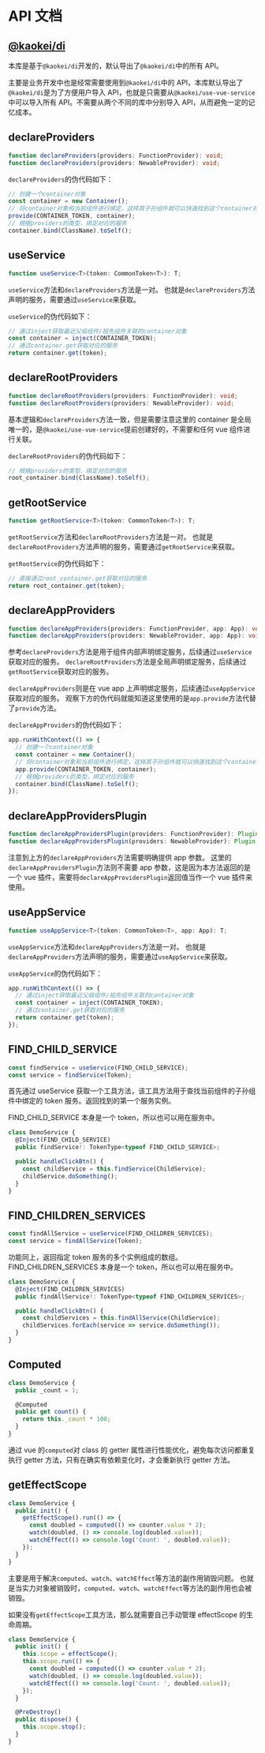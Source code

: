 # API 文档

## [@kaokei/di](https://github.com/kaokei/di/blob/main/docs/api/README.md)

本库是基于`@kaokei/di`开发的，默认导出了`@kaokei/di`中的所有 API。

主要是业务开发中也是经常需要使用到`@kaokei/di`中的 API，本库默认导出了`@kaokei/di`是为了方便用户导入 API，也就是只需要从`@kaokei/use-vue-service`中可以导入所有 API。不需要从两个不同的库中分别导入 API，从而避免一定的记忆成本。

## declareProviders

```ts
function declareProviders(providers: FunctionProvider): void;
function declareProviders(providers: NewableProvider): void;
```

`declareProviders`的伪代码如下：

```ts
// 创建一个container对象
const container = new Container();
// 将container对象和当前组件进行绑定，这样其子孙组件就可以快速找到这个container对象了
provide(CONTAINER_TOKEN, container);
// 根据providers的类型，绑定对应的服务
container.bind(ClassName).toSelf();
```

## useService

```ts
function useService<T>(token: CommonToken<T>): T;
```

`useService`方法和`declareProviders`方法是一对。
也就是`declareProviders`方法声明的服务，需要通过`useService`来获取。

`useService`的伪代码如下：

```ts
// 通过inject获取最近父级组件/祖先组件关联的container对象
const container = inject(CONTAINER_TOKEN);
// 通过container.get获取对应的服务
return container.get(token);
```

## declareRootProviders

```ts
function declareRootProviders(providers: FunctionProvider): void;
function declareRootProviders(providers: NewableProvider): void;
```

基本逻辑和`declareProviders`方法一致，但是需要注意这里的 container 是全局唯一的，是`@kaokei/use-vue-service`提前创建好的，不需要和任何 vue 组件进行关联。

`declareRootProviders`的伪代码如下：

```ts
// 根据providers的类型，绑定对应的服务
root_container.bind(ClassName).toSelf();
```

## getRootService

```ts
function getRootService<T>(token: CommonToken<T>): T;
```

`getRootService`方法和`declareRootProviders`方法是一对。
也就是`declareRootProviders`方法声明的服务，需要通过`getRootService`来获取。

`getRootService`的伪代码如下：

```ts
// 直接通过root_container.get获取对应的服务
return root_container.get(token);
```

## declareAppProviders

```ts
function declareAppProviders(providers: FunctionProvider, app: App): void;
function declareAppProviders(providers: NewableProvider, app: App): void;
```

参考`declareProviders`方法是用于组件内部声明绑定服务，后续通过`useService`获取对应的服务。
`declareRootProviders`方法是全局声明绑定服务，后续通过`getRootService`获取对应的服务。

`declareAppProviders`则是在 vue app 上声明绑定服务，后续通过`useAppService`获取对应的服务。
观察下方的伪代码就能知道这里使用的是`app.provide`方法代替了`provide`方法。

`declareAppProviders`的伪代码如下：

```ts
app.runWithContext(() => {
  // 创建一个container对象
  const container = new Container();
  // 将container对象和当前组件进行绑定，这样其子孙组件就可以快速找到这个container对象了
  app.provide(CONTAINER_TOKEN, container);
  // 根据providers的类型，绑定对应的服务
  container.bind(ClassName).toSelf();
});
```

## declareAppProvidersPlugin

```ts
function declareAppProvidersPlugin(providers: FunctionProvider): Plugin;
function declareAppProvidersPlugin(providers: NewableProvider): Plugin;
```

注意到上方的`declareAppProviders`方法需要明确提供 app 参数。
这里的`declareAppProvidersPlugin`方法则不需要 app 参数，这是因为本方法返回的是一个 vue 插件，需要将`declareAppProvidersPlugin`返回值当作一个 vue 插件来使用。

## useAppService

```ts
function useAppService<T>(token: CommonToken<T>, app: App): T;
```

`useAppService`方法和`declareAppProviders`方法是一对。
也就是`declareAppProviders`方法声明的服务，需要通过`useAppService`来获取。

`useAppService`的伪代码如下：

```ts
app.runWithContext(() => {
  // 通过inject获取最近父级组件/祖先组件关联的container对象
  const container = inject(CONTAINER_TOKEN);
  // 通过container.get获取对应的服务
  return container.get(token);
});
```

## FIND_CHILD_SERVICE

```ts
const findService = useService(FIND_CHILD_SERVICE);
const service = findService(Token);
```

首先通过 useService 获取一个工具方法，该工具方法用于查找当前组件的子孙组件中绑定的 token 服务。返回找到的第一个服务实例。

FIND_CHILD_SERVICE 本身是一个 token，所以也可以用在服务中。

```ts
class DemoService {
  @Inject(FIND_CHILD_SERVICE)
  public findService!: TokenType<typeof FIND_CHILD_SERVICE>;

  public handleClickBtn() {
    const childService = this.findService(ChildService);
    childService.doSomething();
  }
}
```

## FIND_CHILDREN_SERVICES

```ts
const findAllService = useService(FIND_CHILDREN_SERVICES);
const service = findAllService(Token);
```

功能同上，返回指定 token 服务的多个实例组成的数组。FIND_CHILDREN_SERVICES 本身是一个 token，所以也可以用在服务中。

```ts
class DemoService {
  @Inject(FIND_CHILDREN_SERVICES)
  public findAllService!: TokenType<typeof FIND_CHILDREN_SERVICES>;

  public handleClickBtn() {
    const childServices = this.findAllService(ChildService);
    childServices.forEach(service => service.doSomething());
  }
}
```

## Computed

```ts
class DemoService {
  public _count = 1;

  @Computed
  public get count() {
    return this._count * 100;
  }
}
```

通过 vue 的`computed`对 class 的 getter 属性进行性能优化，避免每次访问都重复执行 getter 方法，只有在确实有依赖变化时，才会重新执行 getter 方法。

## getEffectScope

```ts
class DemoService {
  public init() {
    getEffectScope().run(() => {
      const doubled = computed(() => counter.value * 2);
      watch(doubled, () => console.log(doubled.value));
      watchEffect(() => console.log('Count: ', doubled.value));
    });
  }
}
```

主要是用于解决`computed`、`watch`、`watchEffect`等方法的副作用销毁问题。
也就是当实力对象被销毁时，`computed`、`watch`、`watchEffect`等方法的副作用也会被销毁。

如果没有`getEffectScope`工具方法，那么就需要自己手动管理 effectScope 的生命周期。

```ts
class DemoService {
  public init() {
    this.scope = effectScope();
    this.scope.run(() => {
      const doubled = computed(() => counter.value * 2);
      watch(doubled, () => console.log(doubled.value));
      watchEffect(() => console.log('Count: ', doubled.value));
    });
  }

  @PreDestroy()
  public dispose() {
    this.scope.stop();
  }
}
```
